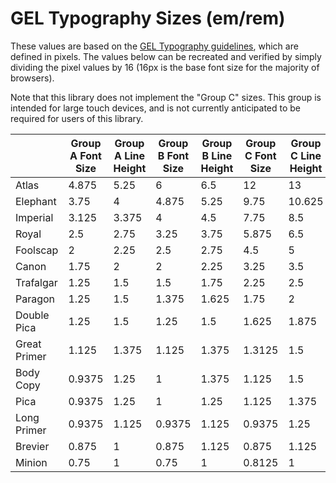  # GEL Typography Sizes (em/rem)
 
These values are based on the [GEL Typography guidelines](https://www.bbc.co.uk/gel/guidelines/typography#type-sizes), which are defined in pixels. The values below can be recreated and verified by simply dividing the pixel values by 16 (16px is the base font size for the majority of browsers).

Note that this library does not implement the "Group C" sizes. This group is intended for large touch devices, and is not currently anticipated to be required for users of this library.

||Group A Font Size|Group A Line Height|Group B Font Size|Group B Line Height|Group C Font Size|Group C Line Height|Group D Font Size|Group D Line Height|
|--------------|--------|-------|--------|-------|--------|--------|--------|-------|
| Atlas        | 4.875  | 5.25  | 6      | 6.5   | 12     | 13     | 8.75   | 9.25  |
| Elephant     | 3.75   | 4     | 4.875  | 5.25  | 9.75   | 10.625 | 7.25   | 7.75  |
| Imperial     | 3.125  | 3.375 | 4      | 4.5   | 7.75   | 8.5    | 6      | 6.5   |
| Royal        | 2.5    | 2.75  | 3.25   | 3.75  | 5.875  | 6.5    | 4.75   | 5.25  |
| Foolscap     | 2      | 2.25  | 2.5    | 2.75  | 4.5    | 5      | 3.5    | 3.75  |
| Canon        | 1.75   | 2     | 2      | 2.25  | 3.25   | 3.5    | 2.75   | 3     |
| Trafalgar    | 1.25   | 1.5   | 1.5    | 1.75  | 2.25   | 2.5    | 2      | 2.25  |
| Paragon      | 1.25   | 1.5   | 1.375  | 1.625 | 1.75   | 2      | 1.75   | 2     |
| Double Pica  | 1.25   | 1.5   | 1.25   | 1.5   | 1.625  | 1.875  | 1.5    | 1.75  |
| Great Primer | 1.125  | 1.375 | 1.125  | 1.375 | 1.3125 | 1.5    | 1.25   | 1.5   |
| Body Copy    | 0.9375 | 1.25  | 1      | 1.375 | 1.125  | 1.5    | 1      | 1.375 |
| Pica         | 0.9375 | 1.25  | 1      | 1.25  | 1.125  | 1.375  | 1      | 1.25  |
| Long Primer  | 0.9375 | 1.125 | 0.9375 | 1.125 | 0.9375 | 1.25   | 0.875  | 1.125 |
| Brevier      | 0.875  | 1     | 0.875  | 1.125 | 0.875  | 1.125  | 0.8125 | 1     |
| Minion       | 0.75   | 1     | 0.75   | 1     | 0.8125 | 1      | 0.75   | 1     |
